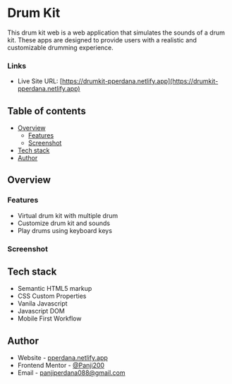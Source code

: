 # Drum Kit

This drum kit web is a web application that simulates the sounds of a drum kit. These apps are designed to provide users with a realistic and customizable drumming experience.

### Links

- Live Site URL: [https://drumkit-pperdana.netlify.app](https://drumkit-pperdana.netlify.app)

## Table of contents
  - [Overview](#overview)
    - [Features](#features)
    - [Screenshot](#screenshot)
  - [Tech stack](#tech-stack)
  - [Author](#author)
  

## Overview

### Features

- Virtual drum kit with multiple drum
- Customize drum kit and sounds
- Play drums using keyboard keys

### Screenshot

<!-- ![](./design/desktop-preview.jpg) -->


## Tech stack

- Semantic HTML5 markup
- CSS Custom Properties
- Vanila Javascript
- Javascript DOM
- Mobile First Workflow

## Author

- Website - [pperdana.netlify.app](https://pperdana.netlify.app)
- Frontend Mentor - [@Panji200](https://www.frontendmentor.io/profile/Panji200)
- Email - panjiperdana088@gmail.com
